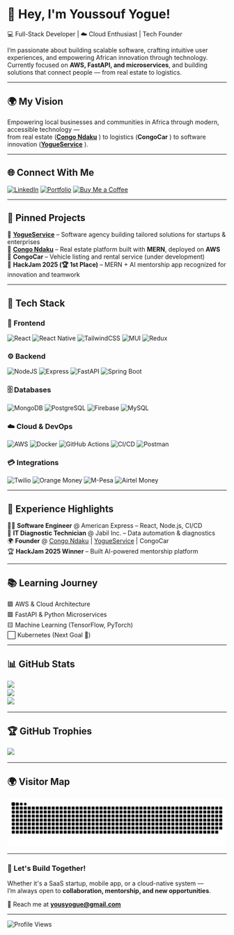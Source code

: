 # 👋 Hey, I'm Youssouf Yogue!
💻 Full-Stack Developer | ☁️ Cloud Enthusiast |  Tech Founder  

I’m passionate about building scalable software, crafting intuitive user experiences, and empowering African innovation through technology.  
Currently focused on **AWS, FastAPI, and microservices**, and building solutions that connect people — from real estate to logistics.

---

## 🌍 My Vision
Empowering local businesses and communities in Africa through modern, accessible technology —  
from real estate (**[Congo Ndaku](https://www.congondaku.com/)** ) to logistics (**CongoCar** ) to software innovation (**[YogueService](https://yogueservice.com)** ).

---

## 🌐 Connect With Me
[![LinkedIn](https://img.shields.io/badge/LinkedIn-%230077B5.svg?logo=linkedin&logoColor=white)](https://linkedin.com/in/youssouf-yogue/)
[![Portfolio](https://img.shields.io/badge/🌍%20Portfolio-%23000000.svg?style=for-the-badge)](https://yogueservice.com)
[![Buy Me a Coffee](https://img.shields.io/badge/☕%20Buy%20Me%20A%20Coffee-%23FFDD00.svg?style=for-the-badge&logo=buy-me-a-coffee&logoColor=black)](https://buymeacoffee.com/yousyogued)

---

## 📌 Pinned Projects
🔹 **[YogueService](https://yogueservice.com/)** – Software agency building tailored solutions for startups & enterprises  
🔹 **[Congo Ndaku](https://www.congondaku.com/)** – Real estate platform built with **MERN**, deployed on **AWS**  
🔹 **CongoCar** – Vehicle listing and rental service (under development)  
🔹 **HackJam 2025 (🏆 1st Place)** – MERN + AI mentorship app recognized for innovation and teamwork  

---

## 🚀 Tech Stack

### 🧩 Frontend
![React](https://img.shields.io/badge/react-%2320232a.svg?style=for-the-badge&logo=react&logoColor=%2361DAFB)
![React Native](https://img.shields.io/badge/React_Native-20232A?style=for-the-badge&logo=react&logoColor=61DAFB)
![TailwindCSS](https://img.shields.io/badge/TailwindCSS-%2338B2AC.svg?style=for-the-badge&logo=tailwind-css&logoColor=white)
![MUI](https://img.shields.io/badge/MUI-%230081CB.svg?style=for-the-badge&logo=material-ui&logoColor=white)
![Redux](https://img.shields.io/badge/redux-%23764ABC.svg?style=for-the-badge&logo=redux&logoColor=white)

### ⚙️ Backend
![NodeJS](https://img.shields.io/badge/node.js-6DA55F?style=for-the-badge&logo=node.js&logoColor=white)
![Express](https://img.shields.io/badge/express.js-%23404d59.svg?style=for-the-badge&logo=express&logoColor=%2361DAFB)
![FastAPI](https://img.shields.io/badge/FastAPI-009688?style=for-the-badge&logo=fastapi&logoColor=white)
![Spring Boot](https://img.shields.io/badge/Spring%20Boot-%236DB33F.svg?style=for-the-badge&logo=springboot&logoColor=white)

### 🗄️ Databases
![MongoDB](https://img.shields.io/badge/MongoDB-%234ea94b.svg?style=for-the-badge&logo=mongodb&logoColor=white)
![PostgreSQL](https://img.shields.io/badge/PostgreSQL-%23316192.svg?style=for-the-badge&logo=postgresql&logoColor=white)
![Firebase](https://img.shields.io/badge/Firebase-ffca28?style=for-the-badge&logo=firebase&logoColor=black)
![MySQL](https://img.shields.io/badge/MySQL-%2300f.svg?style=for-the-badge&logo=mysql&logoColor=white)

### ☁️ Cloud & DevOps
![AWS](https://img.shields.io/badge/AWS-%23FF9900.svg?style=for-the-badge&logo=amazonaws&logoColor=white)
![Docker](https://img.shields.io/badge/Docker-%230db7ed.svg?style=for-the-badge&logo=docker&logoColor=white)
![GitHub Actions](https://img.shields.io/badge/GitHub_Actions-%232671E5.svg?style=for-the-badge&logo=github-actions&logoColor=white)
![CI/CD](https://img.shields.io/badge/CI%2FCD-%23007ACC.svg?style=for-the-badge&logo=azuredevops&logoColor=white)
![Postman](https://img.shields.io/badge/Postman-%23FF6C37.svg?style=for-the-badge&logo=postman&logoColor=white)

### 💳 Integrations
![Twilio](https://img.shields.io/badge/Twilio-%23F22F46.svg?style=for-the-badge&logo=twilio&logoColor=white)
![Orange Money](https://img.shields.io/badge/Orange_Money-%23FF7900.svg?style=for-the-badge)
![M-Pesa](https://img.shields.io/badge/M--Pesa-%2300A859.svg?style=for-the-badge)
![Airtel Money](https://img.shields.io/badge/Airtel_Money-%23EE3124.svg?style=for-the-badge)

---

## 💼 Experience Highlights
🧑‍💻 **Software Engineer** @ American Express – React, Node.js, CI/CD  
🔧 **IT Diagnostic Technician** @ Jabil Inc. – Data automation & diagnostics  
🌍 **Founder** @ [Congo Ndaku](https://www.congondaku.com/) | [YogueService](https://yogueservice.com) | CongoCar  
🏆 **HackJam 2025 Winner** – Built AI-powered mentorship platform  

---

## 📚 Learning Journey
🟩 AWS & Cloud Architecture  
🟩 FastAPI & Python Microservices  
🟨 Machine Learning (TensorFlow, PyTorch)  
⬜️ Kubernetes (Next Goal 🚀)

---

## 📊 GitHub Stats
![](https://github-readme-stats.vercel.app/api?username=yyogue&theme=radical&hide_border=true&include_all_commits=true&count_private=true)  
![](https://github-readme-streak-stats.herokuapp.com/?user=yyogue&theme=radical&hide_border=true)  
![](https://github-readme-stats.vercel.app/api/top-langs/?username=yyogue&theme=radical&hide_border=true&include_all_commits=true&count_private=true&layout=compact)

---

## 🏆 GitHub Trophies
![](https://github-profile-trophy.vercel.app/?username=yyogue&theme=radical&no-frame=false&no-bg=true&margin-w=4)

---

## 🌍 Visitor Map
![Visitor Map](https://raw.githubusercontent.com/platane/snk/output/github-contribution-grid-snake.svg)

---

### 💬 Let's Build Together!
Whether it's a SaaS startup, mobile app, or a cloud-native system —  
I’m always open to **collaboration, mentorship, and new opportunities**.

📩 Reach me at **yousyogue@gmail.com**

---

![Profile Views](https://komarev.com/ghpvc/?username=yyogue&color=blue)
